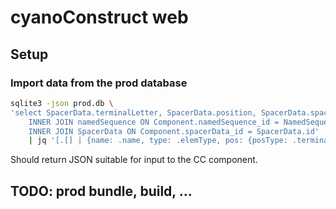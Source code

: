 # cyanoConstruct web

## Setup

### Import data from the prod database

```sh
sqlite3 -json prod.db \
'select SpacerData.terminalLetter, SpacerData.position, SpacerData.spacerLeft, SpacerData.spacerRight, NamedSequence.name, NamedSequence.elemType from Component
    INNER JOIN namedSequence ON Component.namedSequence_id = NamedSequence.id
    INNER JOIN SpacerData ON Component.spacerData_id = SpacerData.id' 
    | jq '[.[] | {name: .name, type: .elemType, pos: {posType: .terminalLetter, pos: .position}, spacers: {left: .spacerLeft, right: .spacerRight}}]'
```

Should return JSON suitable for input to the CC component.

## TODO: prod bundle, build, ...
